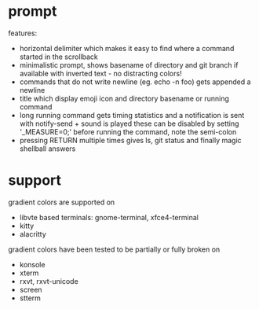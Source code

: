 prompt
======

features:


* horizontal delimiter which makes it easy to find where a command started in the scrollback
* minimalistic prompt, shows basename of directory and git branch if available with inverted text - no distracting colors!
* commands that do not write newline (eg. echo -n foo) gets appended a newline
* title which display emoji icon and directory basename or running command
* long running command gets timing statistics and a notification is sent with notify-send + sound is played
  these can be disabled by setting '_MEASURE=0;' before running the command, note the semi-colon
* pressing RETURN multiple times gives ls, git status and finally magic shellball answers

support
=======
gradient colors are supported on
* libvte based terminals: gnome-terminal, xfce4-terminal
* kitty
* alacritty

gradient colors have been tested to be partially or fully broken on
* konsole
* xterm
* rxvt, rxvt-unicode
* screen
* stterm

